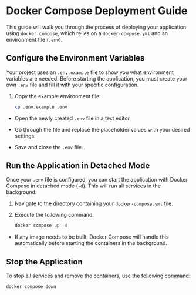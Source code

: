 # Docker Compose Deployment Guide

This guide will walk you through the process of deploying your application using `docker compose`, which relies on a `docker-compose.yml` and an environment file (`.env`).

## Configure the Environment Variables

Your project uses an `.env.example` file to show you what environment variables are needed. Before starting the application, you must create your own `.env` file and fill it with your specific configuration.

1. Copy the example environment file:
   
   ```bash
   cp .env.example .env
   ```
- Open the newly created `.env` file in a text editor.

- Go through the file and replace the placeholder values with your desired settings.

- Save and close the `.env` file.

## Run the Application in Detached Mode

Once your `.env` file is configured, you can start the application with Docker Compose in detached mode (`-d`). This will run all services in the background.

1. Navigate to the directory containing your `docker-compose.yml` file.
2. Execute the following command:
   
   ```bash
   docker compose up -d
   ```
- If any image needs to be built, Docker Compose will handle this automatically before starting the containers in the background.

## Stop the Application

To stop all services and remove the containers, use the following command:

```bash
docker compose down
```
